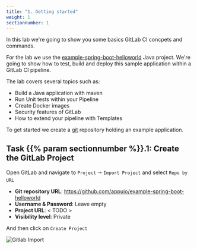 ```yaml
---
title: "1. Getting started"
weight: 1
sectionnumber: 1
---
```


In this lab we're going to show you some basics GitLab CI concpets and commands.

For the lab we use the [example-spring-boot-helloworld](https://github.com/appuio/example-spring-boot-helloworld) Java project. We're going to show how to test, build and deploy this sample application within a GitLab CI pipeline.

The lab covers several topics such as:

* Build a Java application with maven
* Run Unit tests within your Pipeline
* Create Docker images
* Security features of GitLab
* How to extend your pipeline with Templates

To get started we create a [git](https://git-scm.com/) repository holding an example application.


## Task {{% param sectionnumber %}}.1: Create the GitLab Project

Open GitLab and navigate to `Project` 🠒 `Import Project` and select `Repo by URL`

* **Git repository URL**: https://github.com/appuio/example-spring-boot-helloworld
* **Username & Password**: Leave empty
* **Project URL**: < TODO >
* **Visibility level**: Private

And then click on `Create Project`

![Gitlab Import](../import_project.png)

